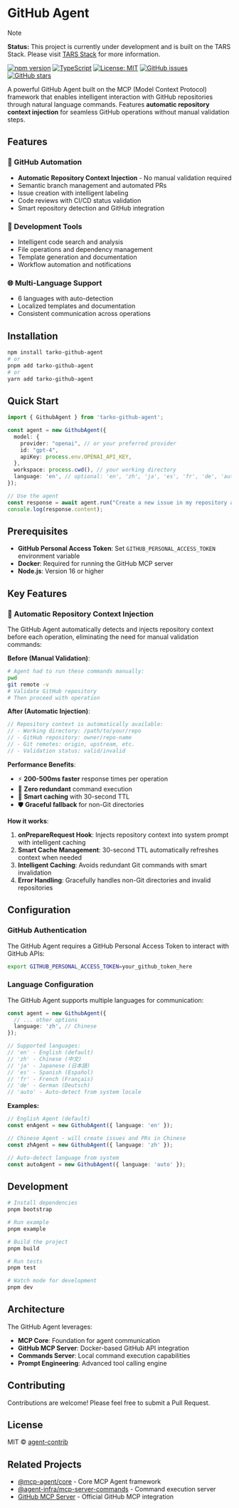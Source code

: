 # GitHub Agent

> [!NOTE]
> **Status:** This project is currently under development and is built on the TARS Stack. Please visit [TARS Stack](https://github.com/bytedance/UI-TARS-desktop) for more information.

[![npm version](https://badge.fury.io/js/tarko-github-agent.svg)](https://badge.fury.io/js/tarko-github-agent)
[![TypeScript](https://img.shields.io/badge/TypeScript-007ACC?style=flat&logo=typescript&logoColor=white)](https://www.typescriptlang.org/)
[![License: MIT](https://img.shields.io/badge/License-MIT-yellow.svg)](https://opensource.org/licenses/MIT)
[![GitHub issues](https://img.shields.io/github/issues/agent-contrib/github-agent)](https://github.com/agent-contrib/github-agent/issues)
[![GitHub stars](https://img.shields.io/github/stars/agent-contrib/github-agent)](https://github.com/agent-contrib/github-agent/stargazers)

A powerful GitHub Agent built on the MCP (Model Context Protocol) framework that enables intelligent interaction with GitHub repositories through natural language commands. Features **automatic repository context injection** for seamless GitHub operations without manual validation steps.

## Features

### 🤖 GitHub Automation
- **Automatic Repository Context Injection** - No manual validation required
- Semantic branch management and automated PRs
- Issue creation with intelligent labeling
- Code reviews with CI/CD status validation
- Smart repository detection and GitHub integration

### 🔧 Development Tools
- Intelligent code search and analysis
- File operations and dependency management
- Template generation and documentation
- Workflow automation and notifications

### 🌐 Multi-Language Support
- 6 languages with auto-detection
- Localized templates and documentation
- Consistent communication across operations

## Installation

```bash
npm install tarko-github-agent
# or
pnpm add tarko-github-agent
# or
yarn add tarko-github-agent
```

## Quick Start

```typescript
import { GithubAgent } from 'tarko-github-agent';

const agent = new GithubAgent({
  model: {
    provider: "openai", // or your preferred provider
    id: "gpt-4",
    apiKey: process.env.OPENAI_API_KEY,
  },
  workspace: process.cwd(), // your working directory
  language: 'en', // optional: 'en', 'zh', 'ja', 'es', 'fr', 'de', 'auto'
});

// Use the agent
const response = await agent.run("Create a new issue in my repository about bug fixes");
console.log(response.content);
```

## Prerequisites

- **GitHub Personal Access Token**: Set `GITHUB_PERSONAL_ACCESS_TOKEN` environment variable
- **Docker**: Required for running the GitHub MCP server
- **Node.js**: Version 16 or higher

## Key Features

### 🚀 Automatic Repository Context Injection

The GitHub Agent automatically detects and injects repository context before each operation, eliminating the need for manual validation commands:

**Before (Manual Validation)**:
```bash
# Agent had to run these commands manually:
pwd
git remote -v
# Validate GitHub repository
# Then proceed with operation
```

**After (Automatic Injection)**:
```typescript
// Repository context is automatically available:
// - Working directory: /path/to/your/repo
// - GitHub repository: owner/repo-name
// - Git remotes: origin, upstream, etc.
// - Validation status: valid/invalid
```

**Performance Benefits**:
- ⚡ **200-500ms faster** response times per operation
- 🔄 **Zero redundant** command execution
- 🎯 **Smart caching** with 30-second TTL
- 🛡️ **Graceful fallback** for non-Git directories

**How it works**:
1. **onPrepareRequest Hook**: Injects repository context into system prompt with intelligent caching
2. **Smart Cache Management**: 30-second TTL automatically refreshes context when needed
3. **Intelligent Caching**: Avoids redundant Git commands with smart invalidation
4. **Error Handling**: Gracefully handles non-Git directories and invalid repositories

## Configuration

### GitHub Authentication

The GitHub Agent requires a GitHub Personal Access Token to interact with GitHub APIs:

```bash
export GITHUB_PERSONAL_ACCESS_TOKEN=your_github_token_here
```

### Language Configuration

The GitHub Agent supports multiple languages for communication:

```typescript
const agent = new GithubAgent({
  // ... other options
  language: 'zh', // Chinese
});

// Supported languages:
// 'en' - English (default)
// 'zh' - Chinese (中文)
// 'ja' - Japanese (日本語)
// 'es' - Spanish (Español)
// 'fr' - French (Français)
// 'de' - German (Deutsch)
// 'auto' - Auto-detect from system locale
```

**Examples:**

```typescript
// English Agent (default)
const enAgent = new GithubAgent({ language: 'en' });

// Chinese Agent - will create issues and PRs in Chinese
const zhAgent = new GithubAgent({ language: 'zh' });

// Auto-detect language from system
const autoAgent = new GithubAgent({ language: 'auto' });
```

## Development

```bash
# Install dependencies
pnpm bootstrap

# Run example
pnpm example

# Build the project
pnpm build

# Run tests
pnpm test

# Watch mode for development
pnpm dev
```

## Architecture

The GitHub Agent leverages:

- **MCP Core**: Foundation for agent communication
- **GitHub MCP Server**: Docker-based GitHub API integration
- **Commands Server**: Local command execution capabilities
- **Prompt Engineering**: Advanced tool calling engine

## Contributing

Contributions are welcome! Please feel free to submit a Pull Request.

## License

MIT © [agent-contrib](https://github.com/agent-contrib)

## Related Projects

- [@mcp-agent/core](https://www.npmjs.com/package/@mcp-agent/core) - Core MCP Agent framework
- [@agent-infra/mcp-server-commands](https://www.npmjs.com/package/@agent-infra/mcp-server-commands) - Command execution server
- [GitHub MCP Server](https://github.com/github/github-mcp-server) - Official GitHub MCP integration